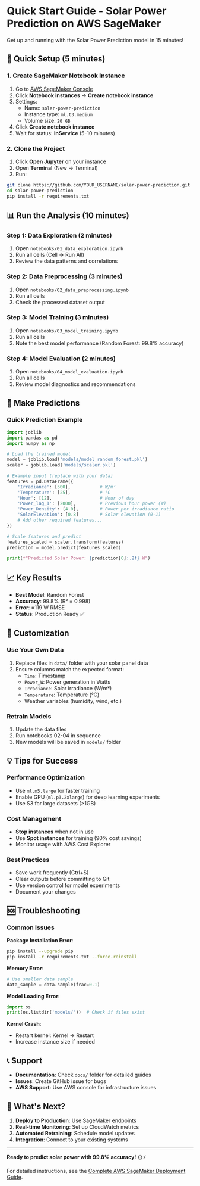# Quick Start Guide - Solar Power Prediction on AWS SageMaker

Get up and running with the Solar Power Prediction model in 15 minutes!

## 🚀 Quick Setup (5 minutes)

### 1. Create SageMaker Notebook Instance
1. Go to [AWS SageMaker Console](https://console.aws.amazon.com/sagemaker/)
2. Click **Notebook instances** → **Create notebook instance**
3. Settings:
   - Name: `solar-power-prediction`
   - Instance type: `ml.t3.medium`
   - Volume size: `20 GB`
4. Click **Create notebook instance**
5. Wait for status: **InService** (5-10 minutes)

### 2. Clone the Project
1. Click **Open Jupyter** on your instance
2. Open **Terminal** (New → Terminal)
3. Run:
```bash
git clone https://github.com/YOUR_USERNAME/solar-power-prediction.git
cd solar-power-prediction
pip install -r requirements.txt
```

## 📊 Run the Analysis (10 minutes)

### Step 1: Data Exploration (2 minutes)
1. Open `notebooks/01_data_exploration.ipynb`
2. Run all cells (Cell → Run All)
3. Review the data patterns and correlations

### Step 2: Data Preprocessing (3 minutes)
1. Open `notebooks/02_data_preprocessing.ipynb`
2. Run all cells
3. Check the processed dataset output

### Step 3: Model Training (3 minutes)
1. Open `notebooks/03_model_training.ipynb`
2. Run all cells
3. Note the best model performance (Random Forest: 99.8% accuracy)

### Step 4: Model Evaluation (2 minutes)
1. Open `notebooks/04_model_evaluation.ipynb`
2. Run all cells
3. Review model diagnostics and recommendations

## 🎯 Make Predictions

### Quick Prediction Example
```python
import joblib
import pandas as pd
import numpy as np

# Load the trained model
model = joblib.load('models/model_random_forest.pkl')
scaler = joblib.load('models/scaler.pkl')

# Example input (replace with your data)
features = pd.DataFrame({
    'Irradiance': [500],           # W/m²
    'Temperature': [25],           # °C
    'Hour': [12],                  # Hour of day
    'Power_lag_1': [2000],         # Previous hour power (W)
    'Power_Density': [4.0],        # Power per irradiance ratio
    'SolarElevation': [0.8]        # Solar elevation (0-1)
    # Add other required features...
})

# Scale features and predict
features_scaled = scaler.transform(features)
prediction = model.predict(features_scaled)

print(f"Predicted Solar Power: {prediction[0]:.2f} W")
```

## 📈 Key Results

- **Best Model**: Random Forest
- **Accuracy**: 99.8% (R² = 0.998)
- **Error**: ±119 W RMSE
- **Status**: Production Ready ✅

## 🔧 Customization

### Use Your Own Data
1. Replace files in `data/` folder with your solar panel data
2. Ensure columns match the expected format:
   - `Time`: Timestamp
   - `Power_W`: Power generation in Watts
   - `Irradiance`: Solar irradiance (W/m²)
   - `Temperature`: Temperature (°C)
   - Weather variables (humidity, wind, etc.)

### Retrain Models
1. Update the data files
2. Run notebooks 02-04 in sequence
3. New models will be saved in `models/` folder

## 💡 Tips for Success

### Performance Optimization
- Use `ml.m5.large` for faster training
- Enable GPU (`ml.p3.2xlarge`) for deep learning experiments
- Use S3 for large datasets (>1GB)

### Cost Management
- **Stop instances** when not in use
- Use **Spot instances** for training (90% cost savings)
- Monitor usage with AWS Cost Explorer

### Best Practices
- Save work frequently (Ctrl+S)
- Clear outputs before committing to Git
- Use version control for model experiments
- Document your changes

## 🆘 Troubleshooting

### Common Issues

**Package Installation Error**:
```bash
pip install --upgrade pip
pip install -r requirements.txt --force-reinstall
```

**Memory Error**:
```python
# Use smaller data sample
data_sample = data.sample(frac=0.1)
```

**Model Loading Error**:
```python
import os
print(os.listdir('models/'))  # Check if files exist
```

**Kernel Crash**:
- Restart kernel: Kernel → Restart
- Increase instance size if needed

## 📞 Support

- **Documentation**: Check `docs/` folder for detailed guides
- **Issues**: Create GitHub issue for bugs
- **AWS Support**: Use AWS console for infrastructure issues

## 🎉 What's Next?

1. **Deploy to Production**: Use SageMaker endpoints
2. **Real-time Monitoring**: Set up CloudWatch metrics
3. **Automated Retraining**: Schedule model updates
4. **Integration**: Connect to your existing systems

---

**Ready to predict solar power with 99.8% accuracy!** 🌞⚡

For detailed instructions, see the [Complete AWS SageMaker Deployment Guide](AWS_SageMaker_Deployment_Guide.md).

